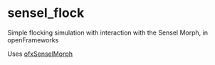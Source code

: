 # sensel_flock
Simple flocking simulation with interaction with the Sensel Morph, in openFrameworks

Uses [ofxSenselMorph](https://github.com/fakelove/ofxSenselMorph)
